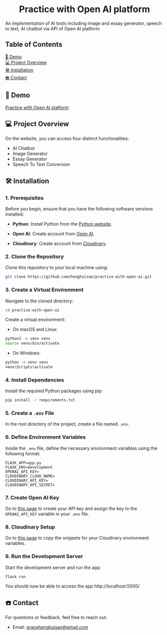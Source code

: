 <h1 align="center" id="title">Practice with Open AI platform </h1>

An implementation of AI tools including image and essay generator, speech to text, AI chatbot via API of Open AI platform

## Table of Contents

[🚀 Demo](#demo) <br />
[💻 Project Overview](#getting-started) <br />
[🛠️ Installation](#installation) <br />
[☎️ Contact](#contact) <br />

## 🚀 Demo
[Practice with Open AI platform](https://practice-with-open-ai.vercel.app/)

## 💻 Project Overview
On the website, you can access four distinct functionalities:

- AI Chatbot
- Image Generator
- Essay Generator
- Speech To Text Conversion

## 🛠️ Installation
### 1. Prerequisites
Before you begin, ensure that you have the following software versions installed:

- **Python**: Install Python from the [Python website](https://www.python.org/downloads/).

- **Open AI**: Create account from [Open AI](https://openai.com/).

- **Cloudinary**: Create account from [Cloudinary](https://cloudinary.com/).

### 2. Clone the Repository
Clone this repository to your local machine using:

```bash
git clone https://github.com/henghuisan/practice-with-open-ai.git
```
### 3. Create a Virtual Environment
Navigate to the cloned directory:

``` bash
cd practice-with-open-ai
```

Create a virtual environment:

- On macOS and Linux:
``` bash
python3 -m venv venv
source venv/bin/activate
```

- On Windows:
``` bash
python -m venv venv
venv\Scripts\activate
```

### 4. Install Dependencies
Install the required Python packages using pip:
```bash
pip install -r requirements.txt
```

### 5. Create a `.env` File
In the root directory of the project, create a file named `.env`.

### 6. Define Environment Variables
Inside the `.env` file, define the necessary environment variables using the following format:

```plaintext
FLASK_APP=app.py
FLASK_ENV=development
OPENAI_API_KEY=
CLOUDINARY_CLOUD_NAME=
CLOUDINARY_API_KEY=
CLOUDINARY_API_SECRET=
```

### 7. Create Open AI Key

Go to [this page](https://platform.openai.com/account/api-keys) to create your API key and assign the key to the `OPENAI_API_KEY` variable in your `.env` file.

### 8. Cloudinary Setup
Go to [this page](https://console.cloudinary.com/console/c-c74771f54ad46e333740e0fb85b24c/getting-started) to copy the snippets for your Cloudinary environment variables.

### 9. Run the Development Server
Start the development server and run the app:
```bash
flask run
```

You should now be able to access the app http://localhost:5000/

## ☎️ Contact

For questions or feedback, feel free to reach out:

- Email: gracehenghuisan@gmail.com
